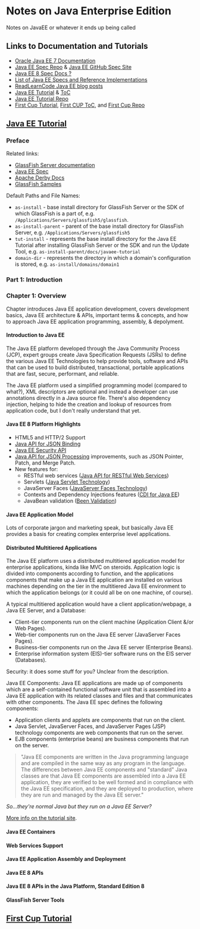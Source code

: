 # Notes on Java Enterprise Edition

Notes on JavaEE or whatever it ends up being called

## Links to Documentation and Tutorials

* [Oracle Java EE 7 Documentation](https://docs.oracle.com/javaee/7/index.html)
* [Java EE Spec Repo](https://github.com/javaee/javaee-spec) & [Java EE GitHub Spec Site](https://javaee.github.io/javaee-spec/)
* [Java EE 8 Spec Docs ?](https://javaee.github.io/javaee-spec/javadocs/)
* [List of Java EE Specs and Reference Implementations](https://javaee.github.io/javaee-spec/Specifications)
* [ReadLearnCode Java EE blog posts](https://readlearncode.com/category/java-ee/)
* [Java EE Tutorial](https://javaee.github.io/tutorial/) & [ToC](https://javaee.github.io/tutorial/toc.html)
* [Java EE Tutorial Repo](https://github.com/javaee/tutorial)
* [First Cup Tutorial](https://javaee.github.io/firstcup/), [First CUP ToC](https://javaee.github.io/firstcup/toc.html), and [First Cup Repo](https://github.com/javaee/firstcup-examples)

## [Java EE Tutorial](https://javaee.github.io/tutorial/toc.html)

### Preface

Related links:

* [GlassFish Server documentation](https://javaee.github.io/glassfish/documentation)
* [Java EE Spec](https://javaee.github.io/javaee-spec/)
* [Apache Derby Docs](https://db.apache.org/derby/docs/10.13/adminguide/)
* [GlassFish Samples](https://javaee.github.io/glassfish-samples/)

Default Paths and File Names:

* `as-install` - base install directory for GlassFish Server or the SDK of which GlassFish is a part of, e.g. `/Applications/Servers/glassfish5/glassfish`.
* `as-install-parent` - parent of the base install directory for GlassFish Server, e.g. `/Applications/Servers/glassfish5`
* `tut-install` - represents the base install directory for the Java EE Tutorial after installing GlassFish Server or the SDK and run the Update Tool, e.g. `as-install-parent/docs/javaee-tutorial`
* `domain-dir` - represents the directory in which a domain's configuration is stored, e.g. `as-install/domains/domain1`

### Part 1: Introduction

### Chapter 1: Overview

Chapter introduces Java EE application development, covers development basics, Java EE architecture & APIs, important terms & concepts, and how to approach Java EE application programming, assembly, & depolyment.

#### Introduction to Java EE

The Java EE platform developed through the Java Community Process (JCP), expert groups create Java Specification Requests (JSRs) to define the various Java EE Technologies to help provide tools, software and APIs that can be used to build distributed, transactional, portable applications that are fast, secure, performant, and reliable.

The Java EE platform used a simplified programming model (compared to what?), XML descriptors are optional and instead a developer can use annotations directly in a Java source file. There's also dependency injection, helping to hide the creation and lookup of resources from application code, but I don't really understand that yet.

#### Java EE 8 Platform Highlights

* HTML5 and HTTP/2 Support
* [Java API for JSON Binding](https://javaee.github.io/tutorial/overview008.html#java-api-for-json-binding)
* [Java EE Security API](https://javaee.github.io/tutorial/overview008.html#java-ee-security-api)
* [Java API for JSON Processing](https://javaee.github.io/tutorial/overview008.html#java-api-for-json-processing) improvements, such as JSON Pointer, Patch, and Merge Patch.
* New features for:
  * RESTful web services ([Java API for RESTful Web Services](https://javaee.github.io/tutorial/overview008.html#java-api-for-restful-web-services))
  * Servlets ([Java Servlet Technology](https://javaee.github.io/tutorial/overview008.html#java-servlet-technology))
  * JavaServer Faces ([JavaServer Faces Technology](https://javaee.github.io/tutorial/overview008.html#javaserver-faces-technology))
  * Contexts and Dependency Injections features ([CDI for Java EE](https://javaee.github.io/tutorial/overview008.html#contexts-and-dependency-injection-for-java-ee))
  * JavaBean validation ([Been Validation](https://javaee.github.io/tutorial/overview008.html#bean-validation))

#### Java EE Application Model

Lots of corporate jargon and marketing speak, but basically Java EE provides a basis for creating complex enterprise level applications.

#### Distributed Multitiered Applications

The Java EE platform uses a distributed multitiered application model for enterprise applications, kinda like MVC on steroids. Application logic is divided into components according to function, and the applications components that make up a Java EE application are installed on various machines depending on the tier in the multitiered Java EE environment to which the application belongs (or it could all be on one machine, of course).

A typical multitiered application would have a client application/webpage, a Java EE Server, and a Database:

* Client-tier components run on the client machine (Application Client &/or Web Pages).
* Web-tier components run on the Java EE server (JavaServer Faces Pages).
* Business-tier components run on the Java EE server (Enterprise Beans).
* Enterprise information system (EIS)-tier software runs on the EIS server (Databases).

Security: it does some stuff for you? Unclear from the description.

Java EE Components: Java EE applications are made up of components which are a self-contained functional software unit that is assembled into a Java EE application with its related classes and files and that communicates with other components. The Java EE spec defines the following components:

* Application clients and applets are components that run on the client.
* Java Servlet, JavaServer Faces, and JavaServer Pages (JSP) technology components are web components that run on the server.
* EJB components (enterprise beans) are business components that run on the server.

> "Java EE components are written in the Java programming language and are compiled in the same way as any program in the language. The differences between Java EE components and "standard" Java classes are that Java EE components are assembled into a Java EE application, they are verified to be well formed and in compliance with the Java EE specification, and they are deployed to production, where they are run and managed by the Java EE server."

*So...they're normal Java but they run on a Java EE Server?*

[More info on the tutorial site](https://javaee.github.io/tutorial/overview004.html).

#### Java EE Containers

#### Web Services Support

#### Java EE Application Assembly and Deployment

#### Java EE 8 APIs

#### Java EE 8 APIs in the Java Platform, Standard Edition 8

#### GlassFish Server Tools

## [First Cup Tutorial](https://javaee.github.io/firstcup/toc.html)